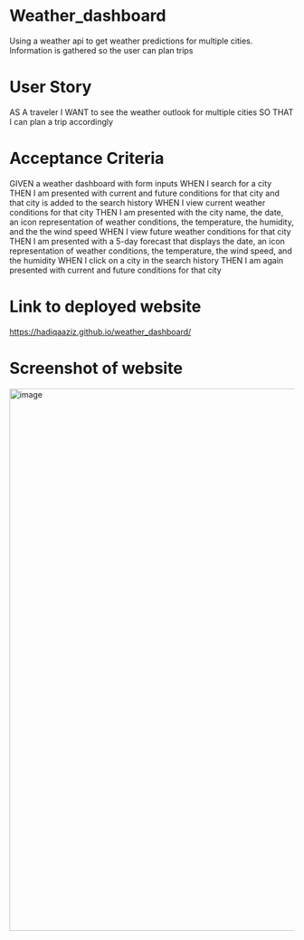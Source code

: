 # Weather_dashboard
Using a weather api to get weather predictions for multiple cities. Information is gathered so the user can plan trips
# User Story
AS A traveler
I WANT to see the weather outlook for multiple cities
SO THAT I can plan a trip accordingly
# Acceptance Criteria
GIVEN a weather dashboard with form inputs
WHEN I search for a city
THEN I am presented with current and future conditions for that city and that city is added to the search history
WHEN I view current weather conditions for that city
THEN I am presented with the city name, the date, an icon representation of weather conditions, the temperature, the humidity, and the the wind speed
WHEN I view future weather conditions for that city
THEN I am presented with a 5-day forecast that displays the date, an icon representation of weather conditions, the temperature, the wind speed, and the humidity
WHEN I click on a city in the search history
THEN I am again presented with current and future conditions for that city
# Link to deployed website 
https://hadiqaaziz.github.io/weather_dashboard/
# Screenshot of website
<img width="958" alt="image" src="https://github.com/HadiqaAziz/5-days-weather-forecast/assets/2726317/99a7d3eb-5386-43b9-8958-6f680628a5fc">

